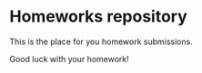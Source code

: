 # Homeworks repository

This is the place for you homework submissions.

Good luck with your homework!

